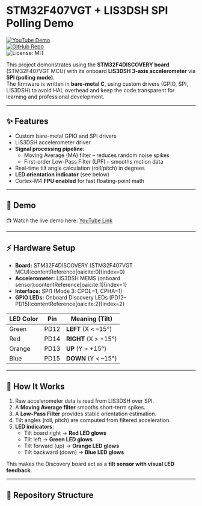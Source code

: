 # STM32F407VGT + LIS3DSH SPI Polling Demo

[![YouTube Demo](https://img.shields.io/badge/YouTube-Demo-red?logo=youtube)](https://youtu.be/sTjlXTumpVE)  
[![GitHub Repo](https://img.shields.io/badge/GitHub-Repo-black?logo=github)](https://github.com/nikhilsagar/stm32f407-lis3dsh-demo.git)  
![License: MIT](https://img.shields.io/badge/License-MIT-yellow.svg)

This project demonstrates using the **STM32F4DISCOVERY board** (STM32F407VGT MCU) with its onboard **LIS3DSH 3-axis accelerometer** via **SPI (polling mode)**.  
The firmware is written in **bare-metal C**, using custom drivers (GPIO, SPI, LIS3DSH) to avoid HAL overhead and keep the code transparent for learning and professional development.

---

## ✨ Features
- Custom bare-metal GPIO and SPI drivers
- LIS3DSH accelerometer driver
- **Signal processing pipeline**:
  - Moving Average (MA) filter – reduces random noise spikes
  - First-order Low-Pass Filter (LPF) – smooths motion data
- Real-time tilt angle calculation (roll/pitch) in degrees
- **LED orientation indicator** (see below)
- Cortex-M4 **FPU enabled** for fast floating-point math

---

## 🎥 Demo
📺 Watch the live demo here: [YouTube Link](https://youtu.be/sTjlXTumpVE)

---

## ⚡ Hardware Setup
- **Board:** STM32F4DISCOVERY (STM32F407VGT MCU):contentReference[oaicite:0]{index=0}
- **Accelerometer:** LIS3DSH MEMS (onboard sensor):contentReference[oaicite:1]{index=1}
- **Interface:** SPI1 (Mode 3: CPOL=1, CPHA=1)
- **GPIO LEDs:** Onboard Discovery LEDs (PD12–PD15):contentReference[oaicite:2]{index=2}

| LED Color | Pin  | Meaning (Tilt) |
|-----------|------|----------------|
| Green     | PD12 | **LEFT**  (X < –15°) |
| Red       | PD14 | **RIGHT** (X > +15°) |
| Orange    | PD13 | **UP**    (Y > +15°) |
| Blue      | PD15 | **DOWN**  (Y < –15°) |

---

## 🧠 How It Works
1. Raw accelerometer data is read from LIS3DSH over SPI.
2. A **Moving Average filter** smooths short-term spikes.
3. A **Low-Pass Filter** provides stable orientation estimation.
4. Tilt angles (roll, pitch) are computed from filtered acceleration.
5. **LED indicators**:
   - Tilt board right → **Red LED glows**  
   - Tilt left → **Green LED glows**  
   - Tilt forward (up) → **Orange LED glows**  
   - Tilt backward (down) → **Blue LED glows**

This makes the Discovery board act as a **tilt sensor with visual LED feedback**.

---

## 📂 Repository Structure
